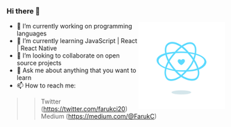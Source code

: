 ### Hi there 👋


<img src="./content_heart-react.gif" alt="react-native" width=200 height=200 align="right">

- 🔭 I’m currently working on programming languages
- 🌱 I’m currently learning JavaScript | React | React Native
- 👯 I’m looking to collaborate on open source projects
- 💬 Ask me about anything that you want to learn
- 📫 How to reach me:
>> Twitter (https://twitter.com/farukci20) </br>
>> Medium (https://medium.com/@FarukC)

<!--
**farukci/farukci** is a ✨ _special_ ✨ repository because its `README.md` (this file) appears on your GitHub profile.

Here are some ideas to get you started:

- 🔭 I’m currently working on programming languages
- 🌱 I’m currently learning JavaScript | React | React Native
- 👯 I’m looking to collaborate on open source projects
- 🤔 I’m looking for help with ...
- 💬 Ask me about anything
- 📫 How to reach me: Twitter(https://twitter.com/farukci20)
- 😄 Pronouns: ...
- ⚡ Fun fact: ...
-->
